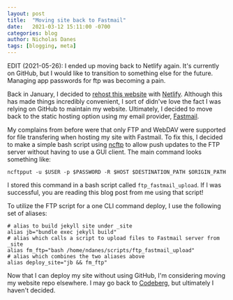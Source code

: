```yaml
---
layout: post
title:  "Moving site back to Fastmail"
date:   2021-03-12 15:11:00 -0700
categories: blog
author: Nicholas Danes
tags: [blogging, meta]
---
```

EDIT (2021-05-26): I ended up moving back to Netlify again. It's currently on GitHub, but I would like to transition to something else for the future. Managing app passwords for ftp was becoming a pain.

Back in January, I decided to [rehost this website](https://ndanes.com/blog/2021/01/23/moving-site-to-netlify/) with [Netlify](https://netlify.com). Although this has made things incredibly convenient, I sort of didn've love the fact I was relying on GitHub to maintain my website. Ultimately, I decided to move back to the static hosting option using my email provider, [Fastmail](https://fastmail.com).

My complains from before were that only FTP and WebDAV were supported for file transfering when hosting my site with Fastmail. To fix this, I decided to make a simple bash script using [ncftp](https://www.ncftp.com/ncftp/doc/ncftpput.html) to allow push updates to the FTP server without having to use a GUI client. The main command looks something like:


	ncftpput -u $USER -p $PASSWORD -R $HOST $DESTINATION_PATH $ORIGIN_PATH


I stored this command in a bash script called <code>ftp_fastmail_upload</code>. If I was successful, you are reading this blog post from me using that script!

To utilize the FTP script for a one CLI command deploy, I use the following set of aliases:

	# alias to build jekyll site under _site
	alias jb="bundle exec jekyll build"
	# alias which calls a script to upload files to Fastmail server from _site
	alias fm_ftp="bash /home/ndanes/scripts/ftp_fastmail_upload"
	# alias which combines the two aliases above
	alias deploy_site="jb && fm_ftp"


Now that I can deploy my site without using GitHub, I'm considering moving my website repo elsewhere. I may go back to [Codeberg](https://codeberg.org), but ultimately I haven't decided.

